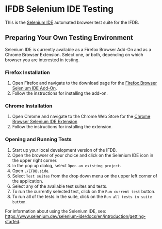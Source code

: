 # IFDB Selenium IDE Testing

This is the [Selenium IDE](https://www.selenium.dev/selenium-ide/) automated browser test suite for the IFDB.

## Preparing Your Own Testing Environment

Selenium IDE is currently available as a Firefox Browser Add-On and as a Chrome Browser Extension. Select one, or both, depending on which browser you are interested in testing.

### Firefox Installation

1. Open Firefox and navigate to the download page for the [Firefox Browser Selenium IDE Add-On](https://addons.mozilla.org/en-GB/firefox/addon/selenium-ide/).
1. Follow the instructions for installing the add-on.

### Chrome Installation

1. Open Chrome and navigate to the Chrome Web Store for the [Chrome Browser Selenium IDE Extension](https://chrome.google.com/webstore/detail/selenium-ide/mooikfkahbdckldjjndioackbalphokd).
1. Follow the instructions for installing the extension.

### Opening and Running Tests

1. Start up your local development version of the IFDB.
1. Open the browser of your choice and click on the Selenium IDE icon in the upper right corner.
1. In the pop up dialog, select `Open an existing project`.
1. Open `./IFDB.side`.
1. Select `Test suites` from the drop down menu on the upper left corner of the application.
1. Select any of the available test suites and tests.
1. To run the currently selected test, click on the `Run current test` button.
1. To run all of the tests in the suite, click on the `Run all tests in suite button`.

For information about using the Selenium IDE, see: https://www.selenium.dev/selenium-ide/docs/en/introduction/getting-started.
